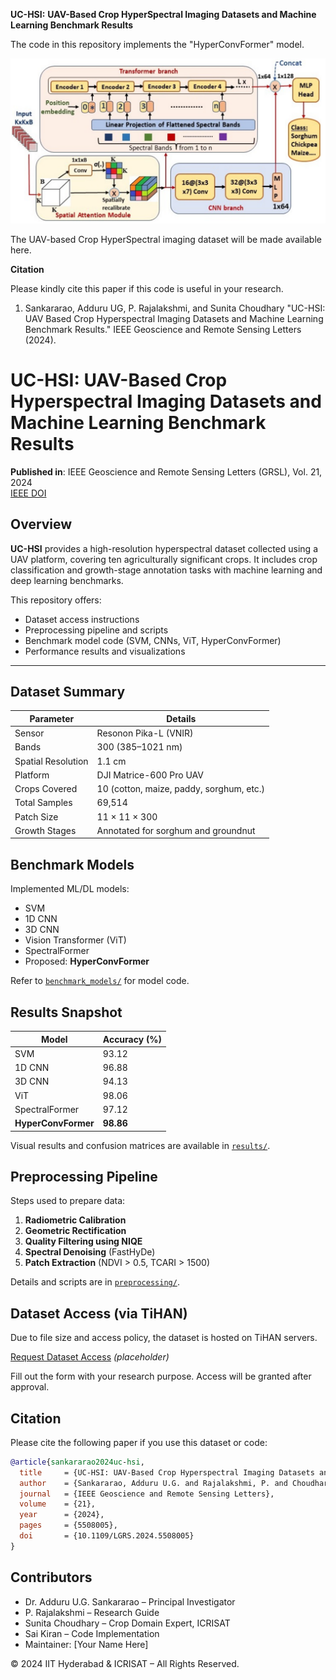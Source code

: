 **UC-HSI:** **UAV-Based Crop HyperSpectral Imaging Datasets and Machine Learning Benchmark Results**


The code in this repository implements the "HyperConvFormer" model. 

![Alt text](HyperConvFormer.png)




The UAV-based Crop HyperSpectral imaging dataset will be made available here.



**Citation**

Please kindly cite this paper if this code is useful in your research.

1. Sankararao, Adduru UG, P. Rajalakshmi, and Sunita Choudhary "UC-HSI: UAV Based Crop Hyperspectral Imaging Datasets and Machine Learning Benchmark Results." IEEE Geoscience and Remote Sensing Letters (2024).


# UC-HSI: UAV-Based Crop Hyperspectral Imaging Datasets and Machine Learning Benchmark Results

**Published in**: IEEE Geoscience and Remote Sensing Letters (GRSL), Vol. 21, 2024  
[IEEE DOI](https://doi.org/10.1109/LGRS.2024.5508005)



## Overview

**UC-HSI** provides a high-resolution hyperspectral dataset collected using a UAV platform, covering ten agriculturally significant crops. It includes crop classification and growth-stage annotation tasks with machine learning and deep learning benchmarks.

This repository offers:
- Dataset access instructions
- Preprocessing pipeline and scripts
- Benchmark model code (SVM, CNNs, ViT, HyperConvFormer)
- Performance results and visualizations

---

## Dataset Summary

| Parameter             | Details                                           |
|----------------------|---------------------------------------------------|
| Sensor               | Resonon Pika-L (VNIR)                             |
| Bands                | 300 (385–1021 nm)                                 |
| Spatial Resolution   | 1.1 cm                                            |
| Platform             | DJI Matrice-600 Pro UAV                           |
| Crops Covered        | 10 (cotton, maize, paddy, sorghum, etc.)         |
| Total Samples        | 69,514                                            |
| Patch Size           | 11 × 11 × 300                                     |
| Growth Stages        | Annotated for sorghum and groundnut              |



## Benchmark Models

Implemented ML/DL models:

-  SVM
-  1D CNN
-  3D CNN
-  Vision Transformer (ViT)
-  SpectralFormer
-  Proposed: **HyperConvFormer**

 Refer to [`benchmark_models/`](./benchmark_models) for model code.



## Results Snapshot

| Model             | Accuracy (%) |
|------------------|--------------|
| SVM              | 93.12        |
| 1D CNN           | 96.88        |
| 3D CNN           | 94.13        |
| ViT              | 98.06        |
| SpectralFormer   | 97.12        |
| **HyperConvFormer** | **98.86** |

 Visual results and confusion matrices are available in [`results/`](./results).



## Preprocessing Pipeline

Steps used to prepare data:

1. **Radiometric Calibration**  
2. **Geometric Rectification**
3. **Quality Filtering using NIQE**
4. **Spectral Denoising** (FastHyDe)
5. **Patch Extraction** (NDVI > 0.5, TCARI > 1500)

Details and scripts are in [`preprocessing/`](./preprocessing).



## Dataset Access (via TiHAN)

Due to file size and access policy, the dataset is hosted on TiHAN servers.

 [Request Dataset Access](https://tihan.iith.ac.in/dataset-access-form) *(placeholder)*

Fill out the form with your research purpose. Access will be granted after approval.



## Citation

Please cite the following paper if you use this dataset or code:

```bibtex
@article{sankararao2024uc-hsi,
  title     = {UC-HSI: UAV-Based Crop Hyperspectral Imaging Datasets and Machine Learning Benchmark Results},
  author    = {Sankararao, Adduru U.G. and Rajalakshmi, P. and Choudhary, Sunita},
  journal   = {IEEE Geoscience and Remote Sensing Letters},
  volume    = {21},
  year      = {2024},
  pages     = {5508005},
  doi       = {10.1109/LGRS.2024.5508005}
}
```



## Contributors

- Dr. Adduru U.G. Sankararao – Principal Investigator  
- P. Rajalakshmi – Research Guide  
- Sunita Choudhary – Crop Domain Expert, ICRISAT  
- Sai Kiran – Code Implementation  
- Maintainer: [Your Name Here]



© 2024 IIT Hyderabad & ICRISAT – All Rights Reserved.

